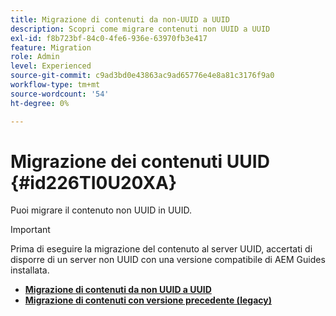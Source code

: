 ```yaml
---
title: Migrazione di contenuti da non-UUID a UUID
description: Scopri come migrare contenuti non UUID a UUID
exl-id: f8b723bf-84c0-4fe6-936e-63970fb3e417
feature: Migration
role: Admin
level: Experienced
source-git-commit: c9ad3bd0e43863ac9ad65776e4e8a81c3176f9a0
workflow-type: tm+mt
source-wordcount: '54'
ht-degree: 0%

---
```


# Migrazione dei contenuti UUID {#id226TI0U20XA}


Puoi migrare il contenuto non UUID in UUID.

>[!IMPORTANT]
>
> Prima di eseguire la migrazione del contenuto al server UUID, accertati di disporre di un server non UUID con una versione compatibile di AEM Guides installata.


* [**Migrazione di contenuti da non UUID a UUID**](./migrate-non-uuid-uuid.md)
* [**Migrazione di contenuti con versione precedente (legacy)**](./migrate-non-uuid-uuid-with-versions-legacy.md)

